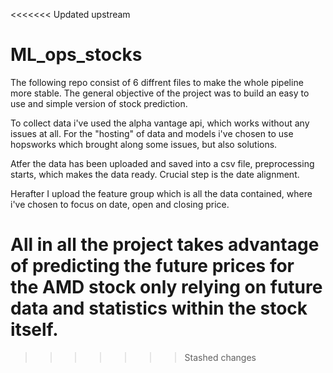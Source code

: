 <<<<<<< Updated upstream
# ML_ops_stocks
The following repo consist of 6 diffrent files to make the whole pipeline more stable. The general objective 
of the project was to build an easy to use and simple version of stock prediction.

To collect data i've used the alpha vantage api, which works without any issues at all. For the "hosting" of data and models i've chosen to use hopsworks
which brought along some issues, but also solutions.

Atfer the data has been uploaded and saved into a csv file, preprocessing starts, which makes the data ready. Crucial step is the date alignment.

Herafter I upload the feature group which is all the data contained, where i've chosen to focus on date, open and closing price.

All in all the project takes advantage of predicting the future prices for the AMD stock only relying on future data and statistics within the stock itself.
=======


>>>>>>> Stashed changes

